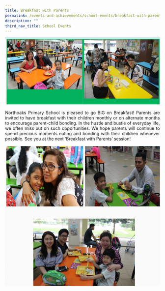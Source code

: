 ```yaml
---
title: Breakfast with Parents
permalink: /events-and-achievements/school-events/breakfast-with-parents/
description: ""
third_nav_title: School Events
---
```

![](/images/bfp1.png)
<p style="text-align: justify">Northoaks Primary School is pleased to go BIG on Breakfast! Parents are invited to have breakfast with their children monthly or on alternate months to encourage parent-child bonding. In the hustle and bustle of everyday life, we often miss out on such opportunities. We hope parents will continue to spend precious moments eating and bonding with their children whenever possible. See you at the next ‘Breakfast with Parents’ session! <br>

![](/images/bfp2.png)

